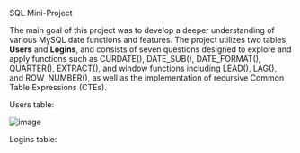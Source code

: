 SQL Mini-Project

The main goal of this project was to develop a deeper understanding of various MySQL date functions and features. 
The project utilizes two tables, **Users** and **Logins**, and consists of seven questions designed to explore and apply functions such as CURDATE(), DATE_SUB(), DATE_FORMAT(), QUARTER(), EXTRACT(), and window functions including LEAD(), LAG(), and ROW_NUMBER(), as well as the implementation of recursive Common Table Expressions (CTEs).

Users table:

![image](https://github.com/dimpleyadav/sql_projects/assets/50204226/2d6713fa-a556-48f4-a47f-7f3feccf5f94)

 Logins table:
 
